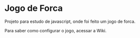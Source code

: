 # Jogo de Forca

Projeto para estudo de javascript, onde foi feito um jogo de forca. 

Para saber como configurar o jogo, acessar a Wiki.
